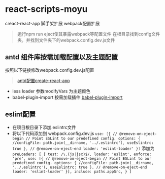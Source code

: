 # react-scripts-moyu
creact-react-app 脚手架扩展 webpack配置扩展

> 运行npm run eject使其暴露webpack等配置文件
> 在根目录找到config文件夹，并找到文件夹下的webpack.config.dev.js文件

## antd 组件库按需加载配置以及主题配置

按照以下链接修改webpack.config.dev.js配置
> [antd配置create-react-app](https://ant.design/docs/react/use-with-create-react-app-cn)

* less loader 参数modifyVars 为主题颜色
* babel-plugin-import 按需加载插件  [babel-plugin-import](https://github.com/ant-design/babel-plugin-import)


## eslint配置

* 在项目根目录下添加.eslintrc文件
* 将以下代码添加到 webpack.config.dev.js
`use: [{
  // @remove-on-eject-begin
  // Point ESLint to our predefined config.
  options: {
    //configFile: path.join(__dirname, '../.eslintrc'),
    useEslintrc: true
  },
  // @remove-on-eject-end
  loader: 'eslint-loader'
}]`
添加为
`preLoaders: [
  {
    test: /\.(js|jsx)$/,
    loader: 'eslint',
    enforce: 'pre',
    use: [{
      // @remove-on-eject-begin
      // Point ESLint to our predefined config.
      options: {
        //configFile: path.join(__dirname, '../.eslintrc'),
        useEslintrc: true
      },
      // @remove-on-eject-end
      loader: 'eslint-loader'
    }],
    include: paths.appSrc,
  }
]`


